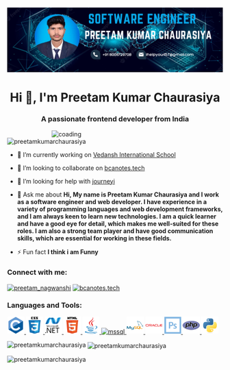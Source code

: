 ![logo](https://github.com/PreetamKumarChaurasiya/PreetamKumarChaurasiya/blob/main/Github%20Banner.png)

<h1 align="center">Hi 👋, I'm Preetam Kumar Chaurasiya</h1>
<h3 align="center">A passionate frontend developer from India</h3>

<img align="right" alt="coading" width="400" src="https://cdn-images-1.medium.com/fit/t/1600/480/0*7Q3yvSIv_t0ioJ-Z.gif">

<p align="left"> <img src="https://komarev.com/ghpvc/?username=preetamkumarchaurasiya&label=Profile%20views&color=0e75b6&style=flat" alt="preetamkumarchaurasiya" /> </p>

- 🔭 I’m currently working on [Vedansh International School](https://www.vdintschool.org.in/)

- 👯 I’m looking to collaborate on [bcanotes.tech](https://bcanotes.tech/)

- 🤝 I’m looking for help with [journeyi](https://journeyi.in/)

- 💬 Ask me about **Hi, My name is Preetam Kumar Chaurasiya and I work as a software engineer and web developer. I have experience in a variety of programming languages and web development frameworks, and I am always keen to learn new technologies. I am a quick learner and have a good eye for detail, which makes me well-suited for these roles. I am also a strong team player and have good communication skills, which are essential for working in these fields.**

- ⚡ Fun fact **I think i am Funny**

<h3 align="left">Connect with me:</h3>
<p align="left">
<a href="https://instagram.com/preetam_nagwanshi" target="blank"><img align="center" src="https://raw.githubusercontent.com/rahuldkjain/github-profile-readme-generator/master/src/images/icons/Social/instagram.svg" alt="preetam_nagwanshi" height="30" width="40" /></a>
<a href="https://www.youtube.com/c/bcanotes.tech" target="blank"><img align="center" src="https://raw.githubusercontent.com/rahuldkjain/github-profile-readme-generator/master/src/images/icons/Social/youtube.svg" alt="bcanotes.tech" height="30" width="40" /></a>
</p>

<h3 align="left">Languages and Tools:</h3>
<p align="left"> <a href="https://www.cprogramming.com/" target="_blank" rel="noreferrer"> <img src="https://raw.githubusercontent.com/devicons/devicon/master/icons/c/c-original.svg" alt="c" width="40" height="40"/> </a> <a href="https://www.w3schools.com/css/" target="_blank" rel="noreferrer"> <img src="https://raw.githubusercontent.com/devicons/devicon/master/icons/css3/css3-original-wordmark.svg" alt="css3" width="40" height="40"/> </a> <a href="https://dotnet.microsoft.com/" target="_blank" rel="noreferrer"> <img src="https://raw.githubusercontent.com/devicons/devicon/master/icons/dot-net/dot-net-original-wordmark.svg" alt="dotnet" width="40" height="40"/> </a> <a href="https://www.w3.org/html/" target="_blank" rel="noreferrer"> <img src="https://raw.githubusercontent.com/devicons/devicon/master/icons/html5/html5-original-wordmark.svg" alt="html5" width="40" height="40"/> </a> <a href="https://www.java.com" target="_blank" rel="noreferrer"> <img src="https://raw.githubusercontent.com/devicons/devicon/master/icons/java/java-original.svg" alt="java" width="40" height="40"/> </a> <a href="https://www.microsoft.com/en-us/sql-server" target="_blank" rel="noreferrer"> <img src="https://www.svgrepo.com/show/303229/microsoft-sql-server-logo.svg" alt="mssql" width="40" height="40"/> </a> <a href="https://www.mysql.com/" target="_blank" rel="noreferrer"> <img src="https://raw.githubusercontent.com/devicons/devicon/master/icons/mysql/mysql-original-wordmark.svg" alt="mysql" width="40" height="40"/> </a> <a href="https://www.oracle.com/" target="_blank" rel="noreferrer"> <img src="https://raw.githubusercontent.com/devicons/devicon/master/icons/oracle/oracle-original.svg" alt="oracle" width="40" height="40"/> </a> <a href="https://www.photoshop.com/en" target="_blank" rel="noreferrer"> <img src="https://raw.githubusercontent.com/devicons/devicon/master/icons/photoshop/photoshop-line.svg" alt="photoshop" width="40" height="40"/> </a> <a href="https://www.php.net" target="_blank" rel="noreferrer"> <img src="https://raw.githubusercontent.com/devicons/devicon/master/icons/php/php-original.svg" alt="php" width="40" height="40"/> </a> <a href="https://www.python.org" target="_blank" rel="noreferrer"> <img src="https://raw.githubusercontent.com/devicons/devicon/master/icons/python/python-original.svg" alt="python" width="40" height="40"/> </a> </p>

<p><img align="left" src="https://github-readme-stats.vercel.app/api/top-langs?username=preetamkumarchaurasiya&show_icons=true&locale=en&layout=compact" alt="preetamkumarchaurasiya" /></p>

<p>&nbsp;<img align="center" src="https://github-readme-stats.vercel.app/api?username=preetamkumarchaurasiya&show_icons=true&locale=en" alt="preetamkumarchaurasiya" /></p>

<p><img align="center" src="https://github-readme-streak-stats.herokuapp.com/?user=preetamkumarchaurasiya&" alt="preetamkumarchaurasiya" /></p>

